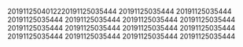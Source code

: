 2019112504012220191125035444
20191125035444
20191125035444
20191125035444
20191125035444
20191125035444
20191125035444
20191125035444
20191125035444
20191125035444
20191125035444
20191125035444
20191125035444
20191125035444
20191125035444
